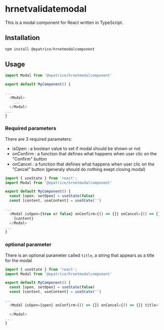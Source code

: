 # hrnetvalidatemodal

This is a modal component for React written in TypeScript.

## Installation

```js
npm install @epatrice/hrnetmodalcomponent
```

## Usage

```js
import Modal from '@epatrice/hrnetmodalcomponent'

export default MyComponent() {

...
  <Modal>
    ...
  </Modal>
...
}
```

### Required parameters

There are 3 required parameters:

- isOpen : a boolean value to set if modal should be shown or not
- onConfirm : a function that defines what happens when user clic on the "Confirm" button
- onCancel : a function that defines what happens when user clic on the "Cancel" button (generaly should do nothing exept closing modal)

```js
import { useState } from 'react';
import Modal from '@epatrice/hrnetmodalcomponent'

export default MyComponent() {
  const [open, setOpen] = useState(false)
  const [content, useContent] = useState('')

...
  <Modal isOpen={true or false} onConfirm={() => {}} onCancel={() => {}}>
    {content}
  </Modal>
...
}
```

### optional parameter

There is an optional parameter called `title`, a string that appears as a title for the modal

```js
import { useState } from 'react';
import Modal from '@epatrice/hrnetmodalcomponent'

export default MyComponent() {
  const [open, setOpen] = useState(false)
  const [content, useContent] = useState('')

...
  <Modal isOpen={open} onConfirm={() => {}} onCancel={() => {}} title="Do you want to confirm ?">
    ...
  </Modal>
...
}
```
